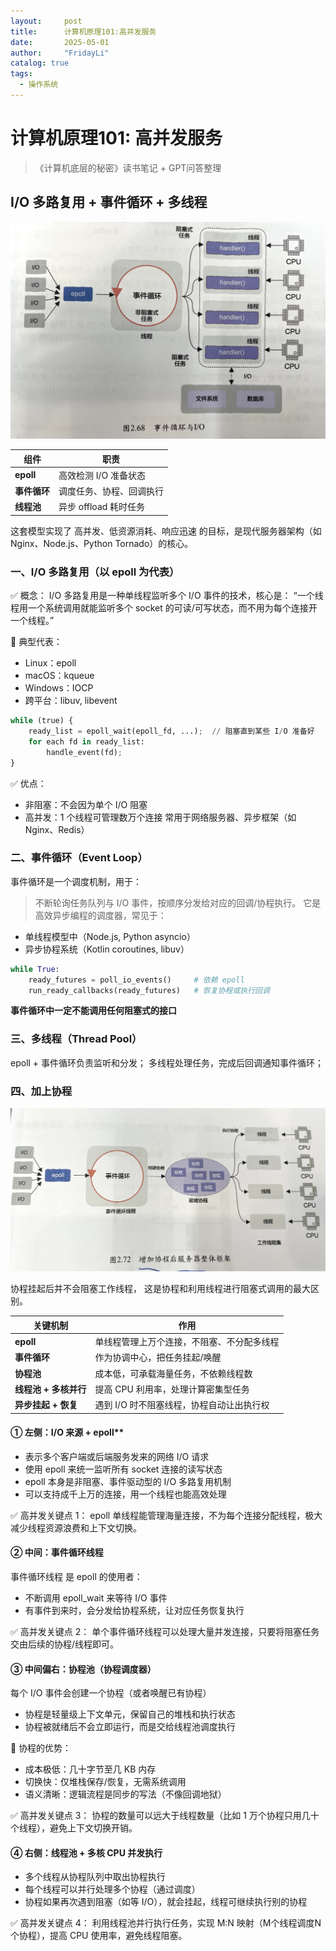 ```yaml
---
layout:     post
title:      计算机原理101:高并发服务
date:       2025-05-01
author:     "FridayLi"
catalog: true
tags:
  - 操作系统
---
```


# 计算机原理101:  高并发服务

>《计算机底层的秘密》读书笔记 + GPT问答整理

## I/O 多路复用 + 事件循环 + 多线程
![描述](/img/2025/007.jpg)

| 组件        | 职责              |
| --------- | --------------- |
| **epoll** | 高效检测 I/O 准备状态   |
| **事件循环**  | 调度任务、协程、回调执行    |
| **线程池**   | 异步 offload 耗时任务 |

这套模型实现了 高并发、低资源消耗、响应迅速 的目标，是现代服务器架构（如 Nginx、Node.js、Python Tornado）的核心。

### 一、I/O 多路复用（以 epoll 为代表）
✅ 概念：
I/O 多路复用是一种单线程监听多个 I/O 事件的技术，核心是：
“一个线程用一个系统调用就能监听多个 socket 的可读/可写状态，而不用为每个连接开一个线程。”

📌 典型代表：
* Linux：epoll
* macOS：kqueue
* Windows：IOCP
* 跨平台：libuv, libevent

```python
while (true) {
    ready_list = epoll_wait(epoll_fd, ...);  // 阻塞直到某些 I/O 准备好
    for each fd in ready_list:
        handle_event(fd);
}
```
✅ 优点：
* 非阻塞：不会因为单个 I/O 阻塞
* 高并发：1 个线程可管理数万个连接
常用于网络服务器、异步框架（如 Nginx、Redis）

### 二、事件循环（Event Loop）
事件循环是一个调度机制，用于：
> 不断轮询任务队列与 I/O 事件，按顺序分发给对应的回调/协程执行。
它是高效异步编程的调度器，常见于：
* 单线程模型中（Node.js, Python asyncio）
* 异步协程系统（Kotlin coroutines, libuv）

```python
while True:
    ready_futures = poll_io_events()     # 依赖 epoll
    run_ready_callbacks(ready_futures)   # 恢复协程或执行回调
```
**事件循环中一定不能调用任何阻塞式的接口**

### 三、多线程（Thread Pool）
epoll + 事件循环负责监听和分发；
多线程处理任务，完成后回调通知事件循环；


### 四、加上协程
![描述](/img/2025/008.jpg)

协程挂起后并不会阻塞工作线程， 这是协程和利用线程进行阻塞式调用的最大区别。

| 关键机制           | 作用                      |
| -------------- | ----------------------- |
| **epoll**      | 单线程管理上万个连接，不阻塞、不分配多线程   |
| **事件循环**       | 作为协调中心，把任务挂起/唤醒         |
| **协程池**        | 成本低，可承载海量任务，不依赖线程数      |
| **线程池 + 多核并行** | 提高 CPU 利用率，处理计算密集型任务    |
| **异步挂起 + 恢复**  | 遇到 I/O 时不阻塞线程，协程自动让出执行权 |

#### ① 左侧：I/O 来源 + epoll**
* 表示多个客户端或后端服务发来的网络 I/O 请求
* 使用 epoll 来统一监听所有 socket 连接的读写状态
* epoll 本身是非阻塞、事件驱动型的 I/O 多路复用机制
* 可以支持成千上万的连接，用一个线程也能高效处理

✅ 高并发关键点 1： epoll 单线程能管理海量连接，不为每个连接分配线程，极大减少线程资源浪费和上下文切换。

#### ② 中间：事件循环线程
事件循环线程 是 epoll 的使用者：
* 不断调用 epoll_wait 来等待 I/O 事件
* 有事件到来时，会分发给协程系统，让对应任务恢复执行

✅ 高并发关键点 2： 单个事件循环线程可以处理大量并发连接，只要将阻塞任务交由后续的协程/线程即可。

#### ③ 中间偏右：协程池（协程调度器）
每个 I/O 事件会创建一个协程（或者唤醒已有协程）
* 协程是轻量级上下文单元，保留自己的堆栈和执行状态
* 协程被就绪后不会立即运行，而是交给线程池调度执行

📌 协程的优势：

* 成本极低：几十字节至几 KB 内存
* 切换快：仅堆栈保存/恢复，无需系统调用
* 语义清晰：逻辑流程是同步的写法（不像回调地狱）

✅ 高并发关键点 3： 协程的数量可以远大于线程数量（比如 1 万个协程只用几十个线程），避免上下文切换开销。

#### ④ 右侧：线程池 + 多核 CPU 并发执行
* 多个线程从协程队列中取出协程执行
* 每个线程可以并行处理多个协程（通过调度）
* 协程如果再次遇到阻塞（如等 I/O），就会挂起，线程可继续执行别的协程

✅ 高并发关键点 4： 利用线程池并行执行任务，实现 M:N 映射（M个线程调度N个协程），提高 CPU 使用率，避免线程阻塞。